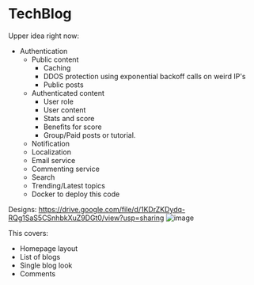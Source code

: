 # TechBlog

Upper idea right now:

- Authentication
  - Public content
    - Caching
    - DDOS protection using exponential backoff calls on weird IP's
    - Public posts
  - Authenticated content
    - User role
    - User content
    - Stats and score
    - Benefits for score
    - Group/Paid posts or tutorial.
  - Notification
  - Localization
  - Email service
  - Commenting service
  - Search
  - Trending/Latest topics
  - Docker to deploy this code
  
 
Designs: https://drive.google.com/file/d/1KDrZKDydq-RQg1SaS5CSnhbkXuZ9DGt0/view?usp=sharing
![image](https://user-images.githubusercontent.com/20709166/92312252-9f23f980-efdc-11ea-8f14-25e09a284f2a.png)

This covers:
- Homepage layout
- List of blogs
- Single blog look
- Comments

